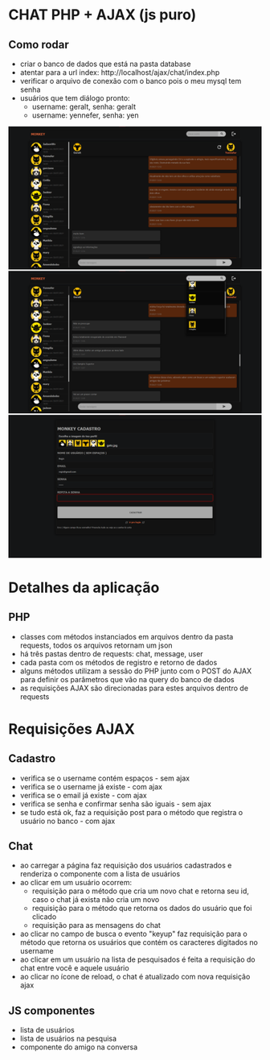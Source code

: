 # CHAT PHP + AJAX (js puro)
## Como rodar
- criar o banco de dados que está na pasta database
- atentar para a url index: http://localhost/ajax/chat/index.php
- verificar o arquivo de conexão com o banco pois o meu mysql tem senha
- usuários que tem diálogo pronto: 
    - username: geralt, senha: geralt
    - username: yennefer, senha: yen

<img src="print/chat.png" style="width: 720px">

<img src="print/busca.png" style="width: 720px">

<img src="print/cadastro.png" style="width: 720px">

# Detalhes da aplicação

## PHP
- classes com métodos instanciados em arquivos dentro da pasta requests, todos os arquivos retornam um json
- há três pastas dentro de requests: chat, message, user
- cada pasta com os métodos de registro e retorno de dados
- alguns métodos utilizam a sessão do PHP junto com o POST do AJAX para definir os parâmetros que vão na query do banco de dados
- as requisições AJAX são direcionadas para estes arquivos dentro de requests

# Requisições AJAX
## Cadastro
- verifica se o username contém espaços - sem ajax
- verifica se o username já existe - com ajax
- verifica se o email já existe - com ajax
- verifica se senha e confirmar senha são iguais - sem ajax
- se tudo está ok, faz a requisição post para o método que registra o usuário no banco - com ajax

## Chat
- ao carregar a página faz requisição dos usuários cadastrados e renderiza o componente com a lista de usuários
- ao clicar em um usuário ocorrem: 
    - requisição para o método que cria um novo chat e retorna seu id, caso o chat já exista não cria um novo
    - requisição para o método que retorna os dados do usuário que foi clicado
    - requisição para as mensagens do chat
- ao clicar no campo de busca o evento "keyup" faz requisição para o método que retorna os usuários que contém os caracteres digitados no username
- ao clicar em um usuário na lista de pesquisados é feita a requisição do chat entre você e aquele usuário
- ao clicar no ícone de reload, o chat é atualizado com nova requisição ajax

## JS componentes
- lista de usuários 
- lista de usuários na pesquisa
- componente do amigo na conversa